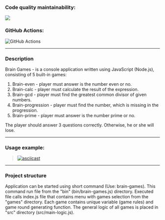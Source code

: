 ### Code quality maintainability:
<a href="https://codeclimate.com/github/nikivavlt/brain-games/maintainability"><img src="https://api.codeclimate.com/v1/badges/ff80a8b88e8794aae287/maintainability" /></a>
### GitHub Actions:
![GitHub Actions](https://github.com/nikivavlt/brain-games/actions/workflows/main.yml/badge.svg)
___

### Description
Brain Games - is a console application written using JavaScript (Node.js), consisting of 5 built-in games:
1. Brain-even - player must answer is the number even or no.
2. Brain-calc - player must calculate the result of the expression.
3. Brain-gcd - player must find the greatest common divisor of given numbers.
4. Brain-progression - player must find the number, which is missing in the progression.
5. Brain-prime - player must answer is the number prime or no.

The player should answer 3 questions correctly. Otherwise, he or she will lose.
___
### Usage example:
> [![asciicast](https://asciinema.org/a/gjGSlgSVEnodyrDXuYhGA5njv.svg)](https://asciinema.org/a/gjGSlgSVEnodyrDXuYhGA5njv)
___
### Project structure
Application can be started using short command (Use: brain-games). This command run file from the "bin" (bin/brain-games.js) directory. Executed file calls index.js file that contains menu with games selection from the "games" directory. Each game contains unique variable (game rules) and game round generating function. The general logic of all games is placed in "src" directory (src/main-logic.js).
